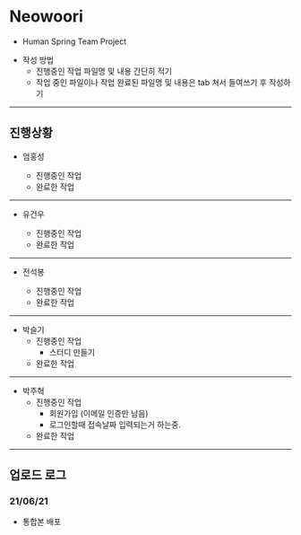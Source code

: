 # Neowoori
  * Human Spring Team Project
  - 작성 방법
    + 진행중인 작업 파일명 및 내용 간단히 적기
    + 작업 중인 파일이나 작업 완료된 파일명 및 내용은 tab 쳐서 들여쓰기 후 작성하기
---

## 진행상황
* 엄홍성
  - 진행중인 작업

  + 완료한 작업


---
* 유건우
  - 진행중인 작업

  + 완료한 작업


---
* 전석봉
  - 진행중인 작업

  + 완료한 작업


---
* 박슬기
  - 진행중인 작업
    - 스터디 만들기
  + 완료한 작업


---
* 박주혁
  - 진행중인 작업
    - 회원가입 (이메일 인증만 남음)
    - 로그인할때 접속날짜 입력되는거 하는중.
  + 완료한 작업


---
## 업로드 로그
### 21/06/21
+ 통합본 배포

